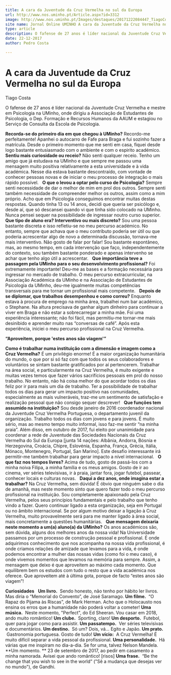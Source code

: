 ```yaml
---
title: A cara da Juventude da Cruz Vermelha no sul da Europa
url: http://www.nos.uminho.pt/Article.aspx?id=3312
image: http://www.nos.uminho.pt/Images/destaques/20171222084447_TiagoCostarosto.jpg
site name: Jornal Online UMINHO A cara da Juventude da Cruz Vermelha no sul da Europa
type: article
description: O fafense de 27 anos é líder nacional da Juventude Cruz Vermelha e mestre em Psicologia na UMinho, onde dirigiu a Associação de Estudantes de Psicologia, o Dep. Formação e Recursos Humanos da AAUM e estagiou no Serviço de Consulta da Escola de Psicologia.
date: 22-12-2017
author: Pedro Costa

---
```

# A cara da Juventude da Cruz Vermelha no sul da Europa


  

Tiago Costa

O fafense de 27 anos é líder nacional da Juventude Cruz Vermelha e mestre em Psicologia na UMinho, onde dirigiu a Associação de Estudantes de Psicologia, o Dep. Formação e Recursos Humanos da AAUM e estagiou no Serviço de Consulta da Escola de Psicologia.

**Recorda-se do primeiro dia em que chegou à UMinho?** 
Recordo-me perfeitamente! Apanhei o autocarro de Fafe para Braga e fui sozinho fazer a matrícula. Desde o primeiro momento que me senti em casa, fiquei desde logo bastante entusiasmado com o ambiente e com o espirito académico.
 
**Sentiu mais curiosidade ou receio?** 
Não senti qualquer receio. Tenho um amigo que já estudava na UMinho e que sempre me passou uma mensagem muito positiva relativamente a esta universidade e à vida académica. Nesse dia estava bastante descontraído, com vontade de conhecer pessoas novas e de iniciar o meu processo de integração o mais rápido possível.
 
**O que o levou a optar pelo curso de Psicologia?** 
Sempre senti necessidade de dar o melhor de mim em prol dos outros. Sempre senti também necessidade de compreender melhor os outros, assim como a mim próprio. Acho que em Psicologia conseguimos encontrar muitas destas respostas. Quando tinha 13 ou 14 anos, decidi que queria ser psicólogo e, desde aí, que só descansei quando vi que tinha sido colocado na UMinho. Nunca pensei sequer na possibilidade de ingressar noutro curso superior.
 
**Que tipo de aluno era? Interventivo ou mais discreto?** 
Sou uma pessoa bastante discreta e isso refletiu-se no meu percurso académico. No entanto, sempre que achava que o meu contributo poderia ser útil ou que poderia acrescentar algo de novo a determinada discussão, tornava-me mais interventivo. Não gosto de falar por falar! Sou bastante espontâneo, mas, ao mesmo tempo, em cada intervenção que faço, independentemente do contexto, sou também bastante ponderado e apenas intervenho se achar que tenho algo útil a acrescentar.
 
**Que importância teve a passagem pela UMinho para o seu desenvolvimento profissional?** 
Foi extremamente importante! Deu-me as bases e a formação necessária para ingressar no mercado de trabalho. O meu percurso extracurricular, na Associação Académica da UMinho e na Associação de Estudantes de Psicologia da UMinho, deu-me igualmente muitas competências transversais para me tornar um profissional mais competente.
 
**Depois de se diplomar, que trabalhos desempenhou e como correu?** 
Enquanto estava à procura de emprego na minha área, trabalhei num bar académico, o Stephane. Na altura precisava de ganhar algum dinheiro para continuar a viver em Braga e não estar a sobrecarregar a minha mãe. Foi uma experiência interessante; não foi fácil, mas permitiu-me tornar-me mais desinibido e aprender muito nas “conversas de café”. Após esta experiência, iniciei o meu percurso profissional na Cruz Vermelha.
 

**“Aproveitem, porque 'estes anos são viagem'”** 

**Como é trabalhar numa instituição com a dimensão e imagem como a Cruz Vermelha?** 
É um privilégio enorme! É a maior organização humanitária do mundo, o que por si só faz com que todos os seus colaboradores e voluntários se sintam bastante gratificados por aí pertencerem. Trabalhar na área social, e particularmente na Cruz Vermelha, é muito exigente e muitas vezes temos que fazer vários sacrifícios pessoais em prol do nosso trabalho. No entanto, não há coisa melhor do que acordar todos os dias feliz por ir para mais um dia de trabalho. Ter a possibilidade de trabalhar todos os dias para gerar um impacto positivo nas comunidades, especialmente as mais vulneráveis, traz-me um sentimento de satisfação e realização pessoal que não consigo sequer descrever!
 
**Que funções tem assumido na instituição?** 
Sou desde janeiro de 2016 coordenador nacional da Juventude Cruz Vermelha Portuguesa, o departamento juvenil da organização. Trabalho todos os dias com jovens e para jovens. É muito sério, mas ao mesmo tempo muito informal, isso faz-me sentir “na minha praia”. Além disso, em outubro de 2017, fui eleito por unanimidade para coordenar a rede de Juventude das Sociedades Nacionais da Cruz Vermelha do Sul da Europa [junta 14 nações: Albânia, Andorra, Bósnia e Herzegovina, Croácia, Chipre, Eslovénia, Espanha, França, Grécia, Itália, Mónaco, Montenegro, Portugal, San Marino]. Este desafio interessante irá permitir-me também trabalhar para gerar impacto a nível internacional.
 
**O que faz nos tempos livres?** 
Acima de tudo, gosto de passá-los com a minha noiva Filipa, a minha família e os meus amigos. Gosto de ir ao cinema, ver séries televisivas, ir à praia, jantar fora, jogar futebol, passear, conhecer locais e culturas novas.
 
**Daqui a dez anos, onde imagina estar a trabalhar?** 
Na Cruz Vermelha, sem dúvida! É óbvio que ninguém sabe o dia de amanhã, mas neste momento sinto que quero fazer todo o meu percurso profissional na instituição. Sou completamente apaixonado pela Cruz Vermelha, pelos seus princípios fundamentais e pelo trabalho que tenho vindo a fazer. Quero continuar ligado a esta organização, seja em Portugal ou no âmbito internacional. Se por algum motivo deixar a ligação à Cruz Vermelha, muito provavelmente será para me manter ligado à área social, mais concretamente a questões humanitárias.
 
**Que mensagem deixaria neste momento a um(a) aluno(a) da UMinho?** 
Os anos académicos são, sem dúvida, alguns dos melhores anos da nossa vida! Na Universidade passamos por um processo de construção pessoal e profissional. É onde adquirimos conhecimento que nos acompanha na nossa vida profissional, é onde criamos relações de amizade que levamos para a vida, é onde podemos encontrar a mulher das nossas vidas (como foi o meu caso), é onde vivemos momentos que levamos na memória para sempre. Assim, a mensagem que deixo é que aproveitem ao máximo cada momento. Que equilibrem bem os estudos com tudo o resto que a vida académica nos oferece. Que aproveitem até à última gota, porque de facto “estes anos são viagem”!
 

**Curiosidades** 
 
**Um livro.**  Sendo honesto, não tenho por hábito ler livros. Mas diria o “Memorial do Convento”, de José Saramago.
**Um filme.**  “O Rapaz do Pijama às Riscas”, de Mark Herman. Acho que o Holocausto nos ensina os erros que a humanidade não poderá voltar a cometer!
**Uma música.**  Neste momento, "Perfect", do Ed Sheeran. Vou casar em 2018, ando muito romântico!
**Um clube.**  Sporting, claro!
**Um desporto.**  Futebol, quer para jogar como para assistir.
**Um passatempo.**  Ver séries televisivas e documentários.
**Um destino.**  Só um? Dois, vá… Egito e Japão.
**Um prato.**  Gastronomia portuguesa. Gosto de tudo!
**Um vício:**  A Cruz Vermelha! É muito difícil separar a vida pessoal da profissional.
**Uma personalidade.**  Há várias que me inspiram no dia-a-dia. Se for uma, talvez Nelson Mandela.
**Um momento. ** 23 de setembro de 2017, ao pedir em casamento a minha namorada. Avisei que ando romântico! [risos]
**Uma frase.**  “Be the change that you wish to see in the world” ("Sê a mudança que desejas ver no mundo"), de Gandhi.
 

